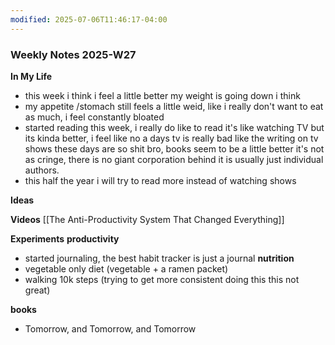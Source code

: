 ```yaml
---
modified: 2025-07-06T11:46:17-04:00
---
```


### Weekly Notes 2025-W27

**In My Life** 
<!--What is going on in your life? -->
- this week i think i feel a little better my weight is going down i think
- my appetite /stomach still feels a little weid, like i really don't want to eat as much, i feel constantly bloated
- started reading this week, i really do like to read it's like watching TV but its kinda better, i feel like no a days tv is really bad like the writing on tv shows these days are so shit bro, books seem to be a little better it's not as cringe, there is no giant corporation behind it is usually just individual authors. 
- this half the year i will try to read more instead of watching shows

**Ideas**
<!-- Capture the ideas or thoughts that spark excitement-->


**Videos**
[[The Anti-Productivity System That Changed Everything]]


 **Experiments**
 **productivity**
 - started journaling, the best habit tracker is just a journal
**nutrition**
- vegetable only diet (vegetable + a ramen packet) 
- walking 10k steps (trying to get more consistent doing this this not great)

**books**
- Tomorrow, and Tomorrow, and Tomorrow
